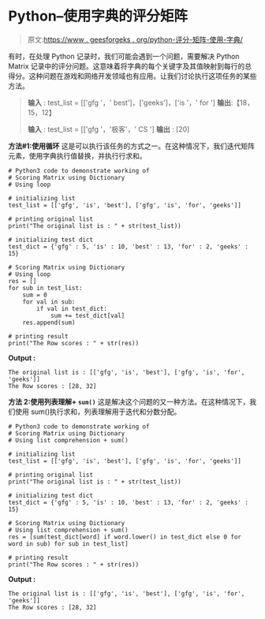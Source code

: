 # Python–使用字典的评分矩阵

> 原文:[https://www . geesforgeks . org/python-评分-矩阵-使用-字典/](https://www.geeksforgeeks.org/python-scoring-matrix-using-dictionary/)

有时，在处理 Python 记录时，我们可能会遇到一个问题，需要解决 Python Matrix 记录中的评分问题。这意味着将字典的每个关键字及其值映射到每行的总得分。这种问题在游戏和网络开发领域也有应用。让我们讨论执行这项任务的某些方法。

> **输入** : test_list = [['gfg '，' best']，['geeks']，['is '，' for ']
> **输出**:【18，15，12】
> 
> **输入** : test_list = [['gfg '，'极客'，' CS ']
> **输出** : [20]

**方法#1:使用循环**
这是可以执行该任务的方式之一。在这种情况下，我们迭代矩阵元素，使用字典执行值替换，并执行行求和。

```
# Python3 code to demonstrate working of 
# Scoring Matrix using Dictionary
# Using loop

# initializing list
test_list = [['gfg', 'is', 'best'], ['gfg', 'is', 'for', 'geeks']]

# printing original list
print("The original list is : " + str(test_list))

# initializing test dict
test_dict = {'gfg' : 5, 'is' : 10, 'best' : 13, 'for' : 2, 'geeks' : 15}

# Scoring Matrix using Dictionary
# Using loop
res = []
for sub in test_list:
    sum = 0
    for val in sub:
        if val in test_dict:
            sum += test_dict[val]
    res.append(sum)

# printing result 
print("The Row scores : " + str(res)) 
```

**Output :**

```
The original list is : [['gfg', 'is', 'best'], ['gfg', 'is', 'for', 'geeks']]
The Row scores : [28, 32]

```

**方法 2:使用列表理解+ `sum()`**
这是解决这个问题的又一种方法。在这种情况下，我们使用 sum()执行求和，列表理解用于迭代和分数分配。

```
# Python3 code to demonstrate working of 
# Scoring Matrix using Dictionary
# Using list comprehension + sum()

# initializing list
test_list = [['gfg', 'is', 'best'], ['gfg', 'is', 'for', 'geeks']]

# printing original list
print("The original list is : " + str(test_list))

# initializing test dict
test_dict = {'gfg' : 5, 'is' : 10, 'best' : 13, 'for' : 2, 'geeks' : 15}

# Scoring Matrix using Dictionary
# Using list comprehension + sum()
res = [sum(test_dict[word] if word.lower() in test_dict else 0 for word in sub) for sub in test_list]

# printing result 
print("The Row scores : " + str(res)) 
```

**Output :**

```
The original list is : [['gfg', 'is', 'best'], ['gfg', 'is', 'for', 'geeks']]
The Row scores : [28, 32]

```